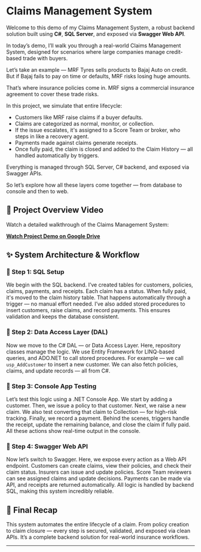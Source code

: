 # Claims Management System

Welcome to this demo of my Claims Management System, a robust backend solution built using **C#**, **SQL Server**, and exposed via **Swagger Web API**.

In today’s demo, I’ll walk you through a real-world Claims Management System, designed for scenarios where large companies manage credit-based trade with buyers.

Let’s take an example — MRF Tyres sells products to Bajaj Auto on credit. But if Bajaj fails to pay on time or defaults, MRF risks losing huge amounts.

That’s where insurance policies come in. MRF signs a commercial insurance agreement to cover these trade risks.

In this project, we simulate that entire lifecycle:

* Customers like MRF raise claims if a buyer defaults.
* Claims are categorized as normal, monitor, or collection.
* If the issue escalates, it's assigned to a Score Team or broker, who steps in like a recovery agent.
* Payments made against claims generate receipts.
* Once fully paid, the claim is closed and added to the Claim History — all handled automatically by triggers.

Everything is managed through SQL Server, C# backend, and exposed via Swagger APIs.

So let’s explore how all these layers come together — from database to console and then to web.

## 🎥 Project Overview Video

Watch a detailed walkthrough of the Claims Management System:

[**Watch Project Demo on Google Drive**](https://drive.google.com/file/d/1x2CQcdNsTWFpx8MHgrV9N0OhZaGgAtx3/view?usp=drive_link)

## ✨ System Architecture & Workflow

### 🔹 Step 1: SQL Setup
We begin with the SQL backend.
I’ve created tables for customers, policies, claims, payments, and receipts.
Each claim has a status. When fully paid, it's moved to the claim history table.
That happens automatically through a trigger — no manual effort needed.
I’ve also added stored procedures to insert customers, raise claims, and record payments.
This ensures validation and keeps the database consistent.

### 🔹 Step 2: Data Access Layer (DAL)
Now we move to the C# DAL — or Data Access Layer.
Here, repository classes manage the logic.
We use Entity Framework for LINQ-based queries, and ADO.NET to call stored procedures.
For example — we call `usp_AddCustomer` to insert a new customer.
We can also fetch policies, claims, and update records — all from C#.

### 🔹 Step 3: Console App Testing
Let’s test this logic using a .NET Console App.
We start by adding a customer.
Then, we issue a policy to that customer.
Next, we raise a new claim.
We also test converting that claim to Collection — for high-risk tracking.
Finally, we record a payment.
Behind the scenes, triggers handle the receipt, update the remaining balance, and close the claim if fully paid.
All these actions show real-time output in the console.

### 🔹 Step 4: Swagger Web API
Now let’s switch to Swagger.
Here, we expose every action as a Web API endpoint.
Customers can create claims, view their policies, and check their claim status.
Insurers can issue and update policies.
Score Team reviewers can see assigned claims and update decisions.
Payments can be made via API, and receipts are returned automatically.
All logic is handled by backend SQL, making this system incredibly reliable.

## 🚀 Final Recap

This system automates the entire lifecycle of a claim.
From policy creation to claim closure — every step is secured, validated, and exposed via clean APIs.
It’s a complete backend solution for real-world insurance workflows.

---